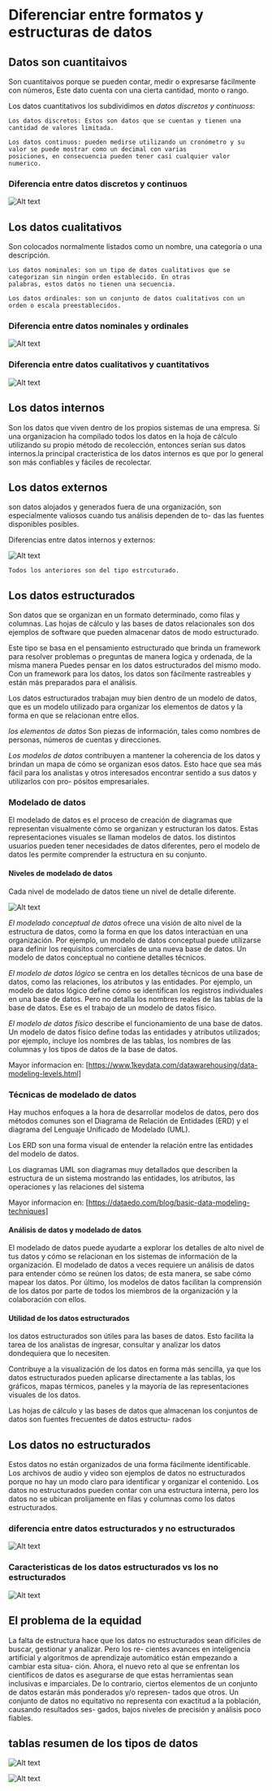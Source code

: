 # Diferenciar entre formatos y estructuras de datos

## Datos son cuantitaivos

Son cuantitaivos porque se pueden contar, medir o expresarse fácilmente con números, Este dato cuenta con una
cierta cantidad, monto o rango.

Los datos cuantitativos los subdividimos en *datos discretos y continuoss*:

    Los datos discretos: Estos son datos que se cuentan y tienen una cantidad de valores limitada.

    Los datos continuos: pueden medirse utilizando un cronómetro y su valor se puede mostrar como un decimal con varias
    posiciones, en consecuencia pueden tener casi cualquier valor numerico.

### Diferencia entre datos discretos y continuos

![Alt text](image-3.png)

## Los datos cualitativos

Son colocados normalmente listados como un nombre, una categoría o una descripción.

    Los datos nominales: son un tipo de datos cualitativos que se categorizan sin ningún orden establecido. En otras
    palabras, estos datos no tienen una secuencia.
    
    Los datos ordinales: son un conjunto de datos cualitativos con un orden o escala preestablecidos.

### Diferencia entre datos nominales y ordinales

![Alt text](image-5.png)

### Diferencia entre datos cualitativos y cuantitativos

![Alt text](image-4.png)

## Los datos internos

Son los datos que viven dentro de los propios sistemas de una empresa. Sí una organizacion ha
compilado todos los datos en la hoja de cálculo utilizando su propio método de recolección, entonces serían sus datos
internos.la principal cracteristica de los datos internos es que por lo general son más confiables y fáciles de recolectar.

## Los datos externos

son datos alojados y generados fuera de una organización, son especialmente valiosos cuando tus análisis dependen de to-
das las fuentes disponibles posibles.

Diferencias entre datos internos y externos:

![Alt text](image-2.png)

    Todos los anteriores son del tipo estrcuturado.

## Los datos estructurados

Son datos que se organizan en un formato determinado, como filas y columnas. Las hojas de cálculo y las bases de datos
relacionales son dos ejemplos de software que pueden almacenar datos de modo estructurado.

Este tipo se basa en el pensamiento estructurado que brinda un framework para resolver problemas o preguntas de manera
logica y ordenada, de la misma manera Puedes pensar en los datos estructurados del mismo modo. Con un framework para los
datos, los datos son fácilmente rastreables y están más preparados para el análisis.

Los datos estructurados trabajan muy bien dentro de un modelo de datos, que es un modelo utilizado para organizar los
elementos de datos y la forma en que se relacionan entre ellos.

*los elementos de datos* Son piezas de información, tales como nombres de personas, números de cuentas y direcciones.

*Los modelos de datos* contribuyen a mantener la coherencia de los datos y brindan un mapa de cómo se organizan esos datos.
Esto hace que sea más fácil para los analistas y otros interesados encontrar sentido a sus datos y utilizarlos con pro-
pósitos empresariales.

### Modelado de datos

El modelado de datos es el proceso de creación de diagramas que representan visualmente cómo se organizan y estructuran
los datos.  Estas representaciones visuales se llaman modelos de datos. los distintos usuarios pueden tener necesidades
de datos diferentes, pero el modelo de datos les permite comprender la estructura en su conjunto.

#### Niveles de modelado de datos

Cada nivel de modelado de datos tiene un nivel de detalle diferente.

![Alt text](image-11.png)

*El modelado conceptual de datos* ofrece una visión de alto nivel de la estructura de datos, como la forma en que los
datos interactúan en una organización. Por ejemplo, un modelo de datos conceptual puede utilizarse para definir los
requisitos comerciales de una nueva base de datos. Un modelo de datos conceptual no contiene detalles técnicos.

*El modelo de datos lógico* se centra en los detalles técnicos de una base de datos, como las relaciones, los atributos
y las entidades. Por ejemplo, un modelo de datos lógico define cómo se identifican los registros individuales en una base
de datos. Pero no detalla los nombres reales de las tablas de la base de datos. Ese es el trabajo de un modelo de datos
físico.

*El modelo de datos físico* describe el funcionamiento de una base de datos. Un modelo de datos físico define todas las
entidades y atributos utilizados; por ejemplo, incluye los nombres de las tablas, los nombres de las columnas y los tipos
de datos de la base de datos.

Mayor informacion en: [https://www.1keydata.com/datawarehousing/data-modeling-levels.html]

### Técnicas de modelado de datos

Hay muchos enfoques a la hora de desarrollar modelos de datos, pero dos métodos comunes son el Diagrama de Relación de
Entidades (ERD) y el diagrama del Lenguaje Unificado de Modelado (UML).

Los ERD son una forma visual de entender la relación entre las entidades del modelo de datos.

Los diagramas UML son diagramas muy detallados que describen la estructura de un sistema mostrando las entidades,
los atributos, las operaciones y las relaciones del sistema

Mayor informacion en: [https://dataedo.com/blog/basic-data-modeling-techniques]

#### Análisis de datos y modelado de datos

El modelado de datos puede ayudarte a explorar los detalles de alto nivel de tus datos y cómo se relacionan en los
sistemas de información de la organización. El modelado de datos a veces requiere un análisis de datos para entender
cómo se reúnen los datos; de esta manera, se sabe cómo mapear los datos. Por último, los modelos de datos facilitan la
comprensión de los datos por parte de todos los miembros de la organización y la colaboración con ellos.

#### Utilidad de los datos estructurados

los datos estructurados son útiles para las bases de datos. Esto facilita la tarea de los analistas de ingresar, consultar
y analizar los datos dondequiera que lo necesiten.

Contribuye a la visualización de los datos en forma más sencilla, ya que los datos estructurados pueden aplicarse
directamente a las tablas, los gráficos, mapas térmicos, paneles y la mayoría de las representaciones visuales de los
datos.

Las hojas de cálculo y las bases de datos que almacenan los conjuntos de datos son fuentes frecuentes de datos estructu-
rados

## Los datos no estructurados

Estos datos no están organizados de una forma fácilmente identificable. Los archivos de audio y video son ejemplos de
datos no estructurados porque no hay un modo claro para identificar y organizar el contenido. Los datos no estructurados
pueden contar con una estructura interna, pero los datos no se ubican prolijamente en filas y columnas como los datos
estructurados.

### diferencia entre datos estructurados y no estructurados

![Alt text](image-6.png)

### Caracteristicas de los datos estructurados vs los no estructurados

![Alt text](image-7.png)

## El problema de la equidad

La falta de estructura hace que los datos no estructurados sean difíciles de buscar, gestionar y analizar. Pero los re-
cientes avances en inteligencia artificial y algoritmos de aprendizaje automático están empezando a cambiar esta situa-
ción. Ahora, el nuevo reto al que se enfrentan los científicos de datos es asegurarse de que estas herramientas sean
inclusivas e imparciales. De lo contrario, ciertos elementos de un conjunto de datos estarán más ponderados y/o represen-
tados que otros. Un conjunto de datos no equitativo no representa con exactitud a la población, causando resultados ses-
gados, bajos niveles de precisión y análisis poco fiables.

## tablas resumen de los tipos de datos

![Alt text](image-9.png)

![Alt text](image-10.png)
